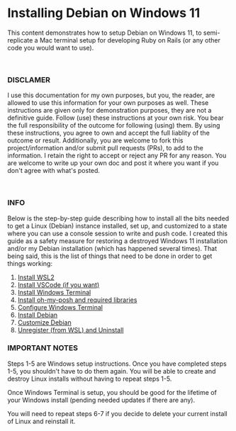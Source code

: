 # Installing Debian on Windows 11

This content demonstrates how to setup Debian on Windows 11, to semi-replicate a Mac terminal setup for developing Ruby on Rails (or any other code you would want to use).

<br/>

### DISCLAMER

I use this documentation for my own purposes, but you, the reader, are allowed to use this information for your own purposes as well. These instructions are given only for demonstration purposes, they are not a definitive guide. Follow (use) these instructions at your own risk. You bear the full responsibility of the outcome for following (using) them. By using these instructions, you agree to own and accept the full liablity of the outcome or result. Additionally, you are welcome to fork this project/information and/or submit pull requests (PRs), to add to the information. I retain the right to accept or reject any PR for any reason. You are welcome to write up your own doc and post it where you want if you don't agree with what's posted.

<br/>

### INFO
Below is the step-by-step guide describing how to install all the bits needed to get a Linux (Debian) instance installed, set up, and customized to a state where you can use a console session to write and push code. I created this guide as a safety measure for restoring a destroyed Windows 11 installation and/or my Debian installation (which has happened several times). That being said, this is the list of things that need to be done in order to get things working:

1. [Install WSL2](https://github.com/scott-knight/debian-on-windows-11/blob/main/install-wsl2.md)
2. [Install VSCode (if you want)](https://github.com/scott-knight/debian-on-windows-11/blob/main/install-vscode.md)
3. [Install Windows Terminal](https://github.com/scott-knight/debian-on-windows-11/blob/main/install-windows-terminal.md)
4. [Install oh-my-posh and required libraries](https://github.com/scott-knight/debian-on-windows-11/blob/main/install-oh-my-posh-and-required-libraries.md)
5. [Configure Windows Terminal](https://github.com/scott-knight/debian-on-windows-11/blob/main/configure-windows-terminal.md)
6. [Install Debian](install-debian.md)
7. [Customize Debian](customize-debian.md)
8. [Unregister (from WSL) and Uninstall](https://github.com/scott-knight/debian-on-windows-11/blob/main/unregister-and-uninstall.md)

### IMPORTANT NOTES

Steps 1-5 are Windows setup instructions. Once you have completed steps 1-5, you shouldn't have to do them again. You will be able to create and destroy Linux installs without having to repeat steps 1-5.

Once Windows Terminal is setup, you should be good for the lifetime of your Windows install (pending needed updates if there are any).

You will need to repeat steps 6-7 if you decide to delete your current install of Linux and reinstall it.
